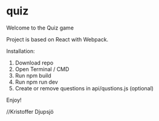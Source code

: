 # quiz
Welcome to the Quiz game

Project is based on React with Webpack. 

Installation: 

1. Download repo 
2. Open Terminal / CMD 
3. Run npm build 
4. Run npm run dev 
5. Create or remove questions in api/qustions.js (optional)

Enjoy! 

//Kristoffer Djupsjö
